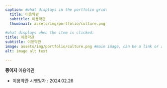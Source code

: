 ```yaml
---
caption: #what displays in the portfolio grid:
  title: 이용약관
  subtitle: 이용약관
  thumbnail: assets/img/portfolio/culture.png
  
#what displays when the item is clicked:
title: 이용약관
subtitle: 이용약관
image: assets/img/portfolio/culture.png #main image, can be a link or a file in assets/img/portfolio
alt: image alt text

---
```

**종이지** 이용약관

- 이용약관 시행일자 : 2024.02.26